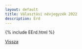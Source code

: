 ```yaml
---
layout: default
title: Választási névjegyzék 2022
description: Érd
---
```


{% include EErd.html %}

[Vissza](./)